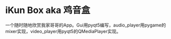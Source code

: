 # iKun Box aka 鸡音盒
一个随时随地欣赏我家哥哥的App。Gui用pyqt5编写，audio_player用pygame的mixer实现，video_player用pyqt5的QMediaPlayer实现。
